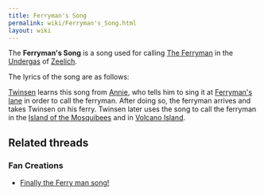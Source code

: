 ```yaml
---
title: Ferryman's Song
permalink: wiki/Ferryman's_Song.html
layout: wiki
---
```


The **Ferryman's Song** is a song used for calling [The
Ferryman](The_Ferryman "wikilink") in the
[Undergas](Undergas "wikilink") of [Zeelich](Zeelich "wikilink").

The lyrics of the song are as follows:

[Twinsen](Twinsen "wikilink") learns this song from
[Annie](Annie "wikilink"), who tells him to sing it at [Ferryman's
lane](Ferryman's_lane "wikilink") in order to call the ferryman. After
doing so, the ferryman arrives and takes Twinsen on his ferry. Twinsen
later uses the song to call the ferryman in the [Island of the
Mosquibees](Island_of_the_Mosquibees "wikilink") and in [Volcano
Island](Volcano_Island "wikilink").

## Related threads

### Fan Creations

- [Finally the Ferry man
  song!](https://forum.magicball.net/showthread.php?t=12511)
